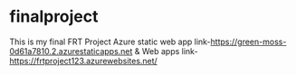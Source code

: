 # finalproject
This is my final FRT Project
Azure static web app link-https://green-moss-0d61a7810.2.azurestaticapps.net
     & Web apps link-https://frtproject123.azurewebsites.net/
